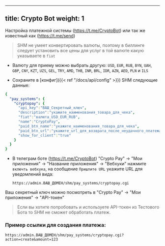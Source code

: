 
---
title: Crypto Bot
weight: 1
---

Настройка платежной системы (https://t.me/CryptoBot) или так же известный как (https://t.me/send)

> SHM не умеет конвертировать валюты, поэтому в биллинге следует установить все цены для услуг в той валюте какую указываете в `fiat`

* Валюту для приему можно выбрать другую: `USD`, `EUR`, `RUB`, `BYN`, `UAH`, `GBP`, `CNY`, `KZT`, `UZS`, `GEL`, `TRY`, `AMD`, `THB`, `INR`, `BRL`, `IDR`, `AZN`, `AED`, `PLN` и `ILS`

* Сохраните в [конфиг]({{< ref "/docs/api/config" >}}) SHM следующие данные:
```yaml
{
  "pay_systems": {
    "cryptopay": {
      "api_key":"ВАШ_Секретный_ключ",
      "description":"укажите_наименования_товара_для_чека",
      "fiat":"валюта_USD_EUR_RUB",
      "name":"CryptoPay",
      "paid_btn_name":"укажите_наименования_товара_для_чека",
      "paid_btn_url":"укажите_url_для_возврата_после_неудачного_платежа",
      "show_for_client":"true"
    }
  }
}
```

* В телеграм боте (https://t.me/CryptoBot) "Crypto Pay" -> "Мои приложения" -> "Название приложения" -> "Вебхуки" нажмите `включть вебхука`, на сообщение `Пришлите URL` укажите URL для уведомлений вида:

  `https://admin.ВАШ_ДОМЕН/shm/pay_systems/cryptopay.cgi`


Ваш секретный ключ можно посмотреть в "Crypto Pay" -> "Мои приложения" -> "API-токен"

> Если вы хотите попробовать и используете API-токен из Тестового Бота то SHM не сможет обработать платеж.

### Пример ссылки для создания платежа:

`https://admin.ВАШ_ДОМЕН/shm/pay_systems/cryptopay.cgi?action=create&amount=123`


